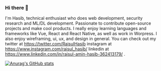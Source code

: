 ### Hi there 👋

I'm Hasib, technical enthusiast who does web development, security research and ML/DL development. Passionate to contribute open-source projects and make cool products. I really enjoy learning languages and frameworks like Vue, React and React Native, as well as work in Worpress. I also enjoy wireframing, ui, ux, and design in general. You can check out  my twitter at https://twitter.com/RaisulHasib  instagram at https://www.instagram.com/raisul_hasib/ linkedin at https://www.linkedin.com/in/raisul-amin-hasib-362413179/ .

[![Anurag's GitHub stats](https://github-readme-stats.vercel.app/api?username=RaHasib)](https://github.com/anuraghazra/github-readme-stats)

